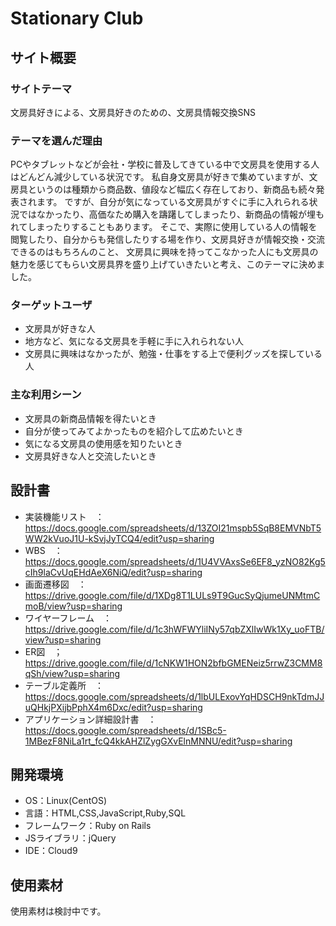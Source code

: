 # Stationary Club

## サイト概要
### サイトテーマ
文房具好きによる、文房具好きのための、文房具情報交換SNS

### テーマを選んだ理由
PCやタブレットなどが会社・学校に普及してきている中で文房具を使用する人はどんどん減少している状況です。
私自身文房具が好きで集めていますが、文房具というのは種類から商品数、値段など幅広く存在しており、新商品も続々発表されます。
ですが、自分が気になっている文房具がすぐに手に入れられる状況ではなかったり、高価なため購入を躊躇してしまったり、新商品の情報が埋もれてしまったりすることもあります。
そこで、実際に使用している人の情報を閲覧したり、自分からも発信したりする場を作り、文房具好きが情報交換・交流できるのはもちろんのこと、
文房具に興味を持ってこなかった人にも文房具の魅力を感じてもらい文房具界を盛り上げていきたいと考え、このテーマに決めました。

### ターゲットユーザ
- 文房具が好きな人
- 地方など、気になる文房具を手軽に手に入れられない人
- 文房具に興味はなかったが、勉強・仕事をする上で便利グッズを探している人

### 主な利用シーン
- 文房具の新商品情報を得たいとき
- 自分が使ってみてよかったものを紹介して広めたいとき
- 気になる文房具の使用感を知りたいとき
- 文房具好きな人と交流したいとき

## 設計書
- 実装機能リスト　：　https://docs.google.com/spreadsheets/d/13ZOI21mspb5SqB8EMVNbT5WW2kVuoJ1U-kSvjJyTCQ4/edit?usp=sharing
- WBS　：　https://docs.google.com/spreadsheets/d/1U4VVAxsSe6EF8_yzNO82Kg5cIh9laCvUqEHdAeX6NiQ/edit?usp=sharing
- 画面遷移図　：　https://drive.google.com/file/d/1XDg8T1LULs9T9GucSyQjumeUNMtmCmoB/view?usp=sharing
- ワイヤーフレーム　：　https://drive.google.com/file/d/1c3hWFWYliINy57qbZXlIwWk1Xy_uoFTB/view?usp=sharing
- ER図　；　https://drive.google.com/file/d/1cNKW1HON2bfbGMENeiz5rrwZ3CMM8qSh/view?usp=sharing
- テーブル定義所　：　https://docs.google.com/spreadsheets/d/1lbULExovYqHDSCH9nkTdmJJuQHkjPXijbPphX4m6Dxc/edit?usp=sharing
- アプリケーション詳細設計書　：　https://docs.google.com/spreadsheets/d/1SBc5-1MBezF8NiLa1rt_fcQ4kkAHZlZygGXvElnMNNU/edit?usp=sharing

## 開発環境
- OS：Linux(CentOS)
- 言語：HTML,CSS,JavaScript,Ruby,SQL
- フレームワーク：Ruby on Rails
- JSライブラリ：jQuery
- IDE：Cloud9

## 使用素材
使用素材は検討中です。